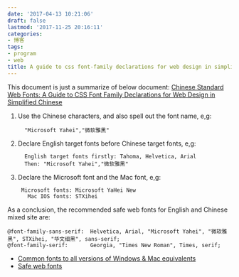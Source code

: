 ```yaml
---
date: '2017-04-13 10:21:06'
draft: false
lastmod: '2017-11-25 20:16:11'
categories:
- 博客
tags:
- program
- web
title: A guide to css font-family declarations for web design in simplified Chinese
---
```


This document is just a summarize of below document:
[Chinese Standard Web Fonts: A Guide to CSS Font Family Declarations for Web Design in Simplified Chinese ](http://www.kendraschaefer.com/2012/06/chinese-standard-web-fonts-the-ultimate-guide-to-css-font-family-declarations-for-web-design-in-simplified-chinese/)

1. Use the Chinese characters, and also spell out the font name, e,g:
     
         "Microsoft Yahei","微软雅黑"

2. Declare English target fonts before Chinese target fonts, e,g:

         English target fonts firstly: Tahoma, Helvetica, Arial 
         Then: "Microsoft Yahei","微软雅黑"

3. Declare the Microsoft font and the Mac font, e,g:

        Microsoft fonts: Microsoft YaHei New
          Mac IOS fonts: STXihei

As a conclusion, the recommended safe web fonts for English and Chinese mixed site are:

    @font-family-sans-serif:  Helvetica, Arial, "Microsoft Yahei", "微软雅黑", STXihei, "华文细黑", sans-serif;
    @font-family-serif:       Georgia, "Times New Roman", Times, serif;
 

- [Common fonts to all versions of Windows & Mac equivalents](http://www.ampsoft.net/webdesign-l/WindowsMacFonts.html)
- [Safe web fonts](http://web.mit.edu/jmorzins/www/fonts.html)